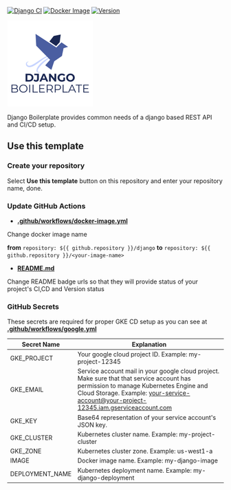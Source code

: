 [![Django CI](https://github.com/ybedirhanpak/django-boilerplate/workflows/Django%20CI/badge.svg?branch=master&event=push)](https://github.com/ybedirhanpak/django-boilerplate/actions?query=workflow%3A%22Django+CI%22)
[![Docker Image](https://github.com/ybedirhanpak/django-boilerplate/workflows/Docker%20Image/badge.svg?branch=master&event=push)](https://github.com/ybedirhanpak/django-boilerplate/actions?query=workflow%3A%22Docker+Image%22)
[![Version](https://img.shields.io/github/v/release/ybedirhanpak/django-boilerplate?include_prereleases)](https://github.com/ybedirhanpak/django-boilerplate/releases)


![Django Boilerplate](https://raw.githubusercontent.com/ybedirhanpak/django-boilerplate/master/logo/logo.png)

Django Boilerplate provides common needs of a django based REST API and CI/CD setup.

## Use this template

### Create your repository
Select **Use this template** button on this repository and enter your repository name, done.

### Update GitHub Actions
* **[.github/workflows/docker-image.yml](.github/workflows/docker-image.yml)**

Change docker image name

**from**
```repository: ${{ github.repository }}/django```
**to**
```repository: ${{ github.repository }}/<your-image-name>```

* **[README.md](README.md)**

Change README badge urls so that they will provide status of your project's CI,CD and Version status

### GitHub Secrets

These secrets are required for proper GKE CD setup as you can see at **[.github/workflows/google.yml](.github/workflows/google.yml)**

| Secret Name     | Explanation                                                                                                                                                                                                                   |
|-----------------|-------------------------------------------------------------------------------------------------------------------------------------------------------------------------------------------------------------------------------|
| GKE_PROJECT     | Your google cloud project ID. Example: my-project-12345                                                                                                                                                                       |
| GKE_EMAIL       | Service account mail in your google cloud project. Make sure that that service account has permission to manage Kubernetes Engine and Cloud Storage. Example: your-service-account@your-project-12345.iam.gserviceaccount.com |
| GKE_KEY         | Base64 representation of your service account's JSON key.                                                                                                                                                                     |
| GKE_CLUSTER     | Kubernetes cluster name. Example: my-project-cluster                                                                                                                                                                          |
| GKE_ZONE        | Kubernetes cluster zone. Example: us-west1-a                                                                                                                                                                                  |
| IMAGE           | Docker image name. Example: my-django-image                                                                                                                                                                                   |
| DEPLOYMENT_NAME | Kubernetes deployment name. Example: my-django-deployment                                                                                                                                                                     |

